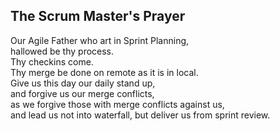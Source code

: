 ## The Scrum Master's Prayer

Our Agile Father who art in Sprint Planning,  
hallowed be thy process.  
Thy checkins come.  
Thy merge be done on remote as it is in local.  
Give us this day our daily stand up,  
and forgive us our merge conflicts,  
as we forgive those with merge conflicts against us,  
and lead us not into waterfall, but deliver us from sprint review.  
